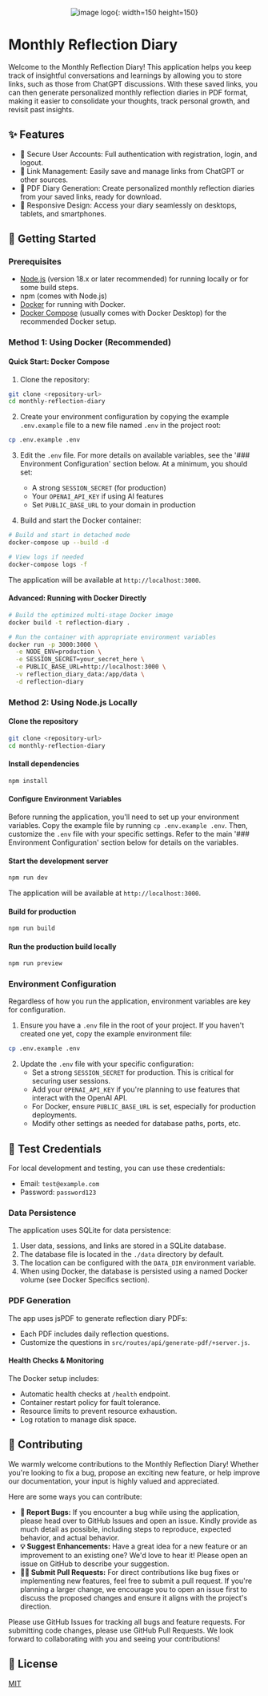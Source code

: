 <span style="display:block;text-align:center">

![image logo](https://raw.githubusercontent.com/giacomo-folli/reflectiv/refs/heads/main/static/generated-icon.png){: width=150 height=150} 

</span>

# Monthly Reflection Diary

Welcome to the Monthly Reflection Diary! This application helps you keep track of insightful conversations and learnings by allowing you to store links, such as those from ChatGPT discussions. With these saved links, you can then generate personalized monthly reflection diaries in PDF format, making it easier to consolidate your thoughts, track personal growth, and revisit past insights.

## ✨ Features

- 🔐 Secure User Accounts: Full authentication with registration, login, and logout.
- 🔗 Link Management: Easily save and manage links from ChatGPT or other sources.
- 📄 PDF Diary Generation: Create personalized monthly reflection diaries from your saved links, ready for download.
- 📱 Responsive Design: Access your diary seamlessly on desktops, tablets, and smartphones.

## 🚀 Getting Started

### Prerequisites

- [Node.js](https://nodejs.org/) (version 18.x or later recommended) for running locally or for some build steps.
- npm (comes with Node.js)
- [Docker](https://www.docker.com/get-started) for running with Docker.
- [Docker Compose](https://docs.docker.com/compose/install/) (usually comes with Docker Desktop) for the recommended Docker setup.

### Method 1: Using Docker (Recommended)

#### Quick Start: Docker Compose

1. Clone the repository:

```bash
git clone <repository-url>
cd monthly-reflection-diary
```

2. Create your environment configuration by copying the example `.env.example` file to a new file named `.env` in the project root:

```bash
cp .env.example .env
```

3. Edit the `.env` file. For more details on available variables, see the '### Environment Configuration' section below. At a minimum, you should set:
   - A strong `SESSION_SECRET` (for production)
   - Your `OPENAI_API_KEY` if using AI features
   - Set `PUBLIC_BASE_URL` to your domain in production

4. Build and start the Docker container:

```bash
# Build and start in detached mode
docker-compose up --build -d

# View logs if needed
docker-compose logs -f
```

The application will be available at `http://localhost:3000`.

#### Advanced: Running with Docker Directly

```bash
# Build the optimized multi-stage Docker image
docker build -t reflection-diary .

# Run the container with appropriate environment variables
docker run -p 3000:3000 \
  -e NODE_ENV=production \
  -e SESSION_SECRET=your_secret_here \
  -e PUBLIC_BASE_URL=http://localhost:3000 \
  -v reflection_diary_data:/app/data \
  -d reflection-diary
```

### Method 2: Using Node.js Locally

#### Clone the repository

```bash
git clone <repository-url>
cd monthly-reflection-diary
```

#### Install dependencies

```bash
npm install
```

#### Configure Environment Variables
Before running the application, you'll need to set up your environment variables. Copy the example file by running `cp .env.example .env`. Then, customize the `.env` file with your specific settings. Refer to the main '### Environment Configuration' section below for details on the variables.

#### Start the development server

```bash
npm run dev
```

The application will be available at `http://localhost:3000`.

#### Build for production

```bash
npm run build
```

#### Run the production build locally

```bash
npm run preview
```

### Environment Configuration

Regardless of how you run the application, environment variables are key for configuration.

1. Ensure you have a `.env` file in the root of your project. If you haven't created one yet, copy the example environment file:

```bash
cp .env.example .env
```

2. Update the `.env` file with your specific configuration:
   - Set a strong `SESSION_SECRET` for production. This is critical for securing user sessions.
   - Add your `OPENAI_API_KEY` if you're planning to use features that interact with the OpenAI API.
   - For Docker, ensure `PUBLIC_BASE_URL` is set, especially for production deployments.
   - Modify other settings as needed for database paths, ports, etc.

## 🧪 Test Credentials

For local development and testing, you can use these credentials:

- Email: `test@example.com`
- Password: `password123`

### Data Persistence

The application uses SQLite for data persistence:

1. User data, sessions, and links are stored in a SQLite database.
2. The database file is located in the `./data` directory by default.
3. The location can be configured with the `DATA_DIR` environment variable.
4. When using Docker, the database is persisted using a named Docker volume (see Docker Specifics section).

### PDF Generation

The app uses jsPDF to generate reflection diary PDFs:

- Each PDF includes daily reflection questions.
- Customize the questions in `src/routes/api/generate-pdf/+server.js`.

#### Health Checks & Monitoring

The Docker setup includes:

- Automatic health checks at `/health` endpoint.
- Container restart policy for fault tolerance.
- Resource limits to prevent resource exhaustion.
- Log rotation to manage disk space.

## 🤝 Contributing

We warmly welcome contributions to the Monthly Reflection Diary! Whether you're looking to fix a bug, propose an exciting new feature, or help improve our documentation, your input is highly valued and appreciated.

Here are some ways you can contribute:

-   **🐛 Report Bugs:** If you encounter a bug while using the application, please head over to GitHub Issues and open an issue. Kindly provide as much detail as possible, including steps to reproduce, expected behavior, and actual behavior.
-   **💡 Suggest Enhancements:** Have a great idea for a new feature or an improvement to an existing one? We'd love to hear it! Please open an issue on GitHub to describe your suggestion.
-   **🧑‍💻 Submit Pull Requests:** For direct contributions like bug fixes or implementing new features, feel free to submit a pull request. If you're planning a larger change, we encourage you to open an issue first to discuss the proposed changes and ensure it aligns with the project's direction.

Please use GitHub Issues for tracking all bugs and feature requests. For submitting code changes, please use GitHub Pull Requests. We look forward to collaborating with you and seeing your contributions!

## 📜 License

[MIT](LICENSE)